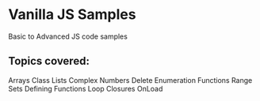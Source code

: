 # Vanilla JS Samples
Basic to Advanced JS code samples

## Topics covered:
  Arrays
  Class Lists
  Complex Numbers
  Delete
  Enumeration
  Functions
  Range
  Sets
  Defining Functions
  Loop Closures
  OnLoad
